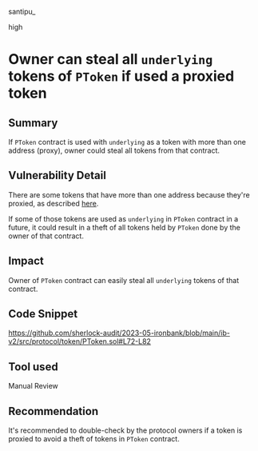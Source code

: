 santipu_

high

# Owner can steal all `underlying` tokens of `PToken` if used a proxied token

## Summary

If `PToken` contract is used with `underlying` as a token with more than one address (proxy), owner could steal all tokens from that contract. 

## Vulnerability Detail

There are some tokens that have more than one address because they're proxied, as described [here](https://github.com/d-xo/weird-erc20#multiple-token-addresses).

If some of those tokens are used as `underlying` in `PToken` contract in a future, it could result in a theft of all tokens held by `PToken` done by the owner of that contract.

## Impact

Owner of `PToken` contract can easily steal all `underlying` tokens of that contract. 

## Code Snippet

https://github.com/sherlock-audit/2023-05-ironbank/blob/main/ib-v2/src/protocol/token/PToken.sol#L72-L82

## Tool used

Manual Review

## Recommendation

It's recommended to double-check by the protocol owners if a token is proxied to avoid a theft of tokens in `PToken` contract. 

